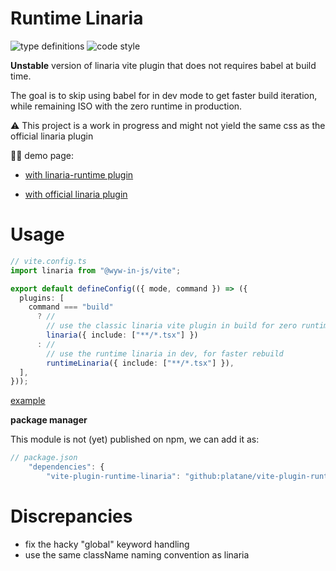 # Runtime Linaria

![type definitions](https://img.shields.io/npm/types/typescript?style=flat-square)
![code style](https://img.shields.io/badge/code_style-prettier-ff69b4.svg?style=flat-square)

**Unstable** version of linaria vite plugin that does not requires babel at build time.

The goal is to skip using babel for in dev mode to get faster build iteration, while remaining ISO with the zero runtime in production.

⚠️ This project is a work in progress and might not yield the same css as the official linaria plugin

🧑‍🔬 demo page:

- [with linaria-runtime plugin](https://platane.github.io/vite-plugin-runtime-linaria/linaria-runtime/index.html)

- [with official linaria plugin](https://platane.github.io/vite-plugin-runtime-linaria/linaria/index.html)

# Usage

```ts
// vite.config.ts
import linaria from "@wyw-in-js/vite";

export default defineConfig(({ mode, command }) => ({
  plugins: [
    command === "build"
      ? //
        // use the classic linaria vite plugin in build for zero runtime build
        linaria({ include: ["**/*.tsx"] })
      : //
        // use the runtime linaria in dev, for faster rebuild
        runtimeLinaria({ include: ["**/*.tsx"] }),
  ],
}));
```

[example](demo/vite.config.ts)

**package manager**

This module is not (yet) published on npm, we can add it as:

```js
// package.json
    "dependencies": {
        "vite-plugin-runtime-linaria": "github:platane/vite-plugin-runtime-linaria"
```

# Discrepancies

- fix the hacky "global" keyword handling
- use the same className naming convention as linaria
